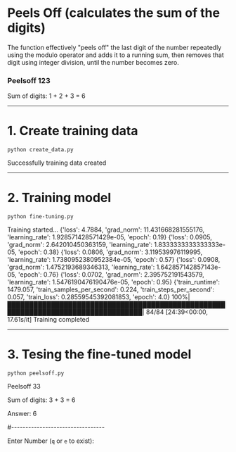 # Peels Off (calculates the sum of the digits)

The function effectively "peels off" the last digit of the number repeatedly using the modulo operator and adds it to a running sum, then removes that digit using integer division, until the number becomes zero.

### Peelsoff 123
Sum of digits: 1 + 2 + 3 = 6

---

# 1. Create training data

```
python create_data.py
```

Successfully training data created

---

# 2. Training model
```
python fine-tuning.py
```

Training started...
{'loss': 4.7884, 'grad_norm': 11.431668281555176, 'learning_rate': 1.928571428571429e-05, 'epoch': 0.19}
{'loss': 0.0905, 'grad_norm': 2.642010450363159, 'learning_rate': 1.8333333333333333e-05, 'epoch': 0.38}
{'loss': 0.0806, 'grad_norm': 3.119539976119995, 'learning_rate': 1.7380952380952384e-05, 'epoch': 0.57}
{'loss': 0.0908, 'grad_norm': 1.4752193689346313, 'learning_rate': 1.642857142857143e-05, 'epoch': 0.76}
{'loss': 0.0702, 'grad_norm': 2.395752191543579, 'learning_rate': 1.5476190476190476e-05, 'epoch': 0.95}
{'train_runtime': 1479.057, 'train_samples_per_second': 0.224, 'train_steps_per_second': 0.057, 'train_loss': 0.28559545392081853, 'epoch': 4.0}
100%|█████████████████████████████████████████████████████████████████████████████████| 84/84 [24:39<00:00, 17.61s/it]
Training completed

---
# 3. Tesing the fine-tuned model
```
python peelsoff.py
```

Peelsoff 33

Sum of digits: 3 + 3 = 6

Answer: 6

#---------------------------------

Enter Number (`q` or `e` to exist):
